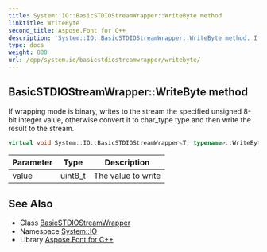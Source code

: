 ```yaml
---
title: System::IO::BasicSTDIOStreamWrapper::WriteByte method
linktitle: WriteByte
second_title: Aspose.Font for C++
description: 'System::IO::BasicSTDIOStreamWrapper::WriteByte method. If wrapping mode is binary, writes to the stream the specified unsigned 8-bit integer value, otherwise convert it to char_type type and then write the result to the stream in C++.'
type: docs
weight: 800
url: /cpp/system.io/basicstdiostreamwrapper/writebyte/
---
```

## BasicSTDIOStreamWrapper::WriteByte method


If wrapping mode is binary, writes to the stream the specified unsigned 8-bit integer value, otherwise convert it to char_type type and then write the result to the stream.

```cpp
virtual void System::IO::BasicSTDIOStreamWrapper<T, typename>::WriteByte(uint8_t value) override
```


| Parameter | Type | Description |
| --- | --- | --- |
| value | uint8_t | The value to write |

## See Also

* Class [BasicSTDIOStreamWrapper](../)
* Namespace [System::IO](../../)
* Library [Aspose.Font for C++](../../../)
